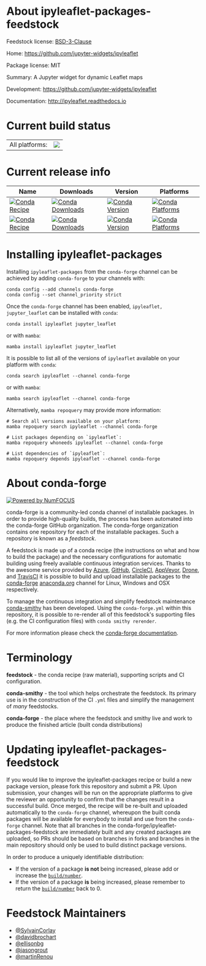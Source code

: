 About ipyleaflet-packages-feedstock
===================================

Feedstock license: [BSD-3-Clause](https://github.com/conda-forge/ipyleaflet-feedstock/blob/main/LICENSE.txt)

Home: https://github.com/jupyter-widgets/ipyleaflet

Package license: MIT

Summary: A Jupyter widget for dynamic Leaflet maps

Development: https://github.com/jupyter-widgets/ipyleaflet

Documentation: http://ipyleaflet.readthedocs.io

Current build status
====================


<table><tr><td>All platforms:</td>
    <td>
      <a href="https://dev.azure.com/conda-forge/feedstock-builds/_build/latest?definitionId=5621&branchName=main">
        <img src="https://dev.azure.com/conda-forge/feedstock-builds/_apis/build/status/ipyleaflet-feedstock?branchName=main">
      </a>
    </td>
  </tr>
</table>

Current release info
====================

| Name | Downloads | Version | Platforms |
| --- | --- | --- | --- |
| [![Conda Recipe](https://img.shields.io/badge/recipe-ipyleaflet-green.svg)](https://anaconda.org/conda-forge/ipyleaflet) | [![Conda Downloads](https://img.shields.io/conda/dn/conda-forge/ipyleaflet.svg)](https://anaconda.org/conda-forge/ipyleaflet) | [![Conda Version](https://img.shields.io/conda/vn/conda-forge/ipyleaflet.svg)](https://anaconda.org/conda-forge/ipyleaflet) | [![Conda Platforms](https://img.shields.io/conda/pn/conda-forge/ipyleaflet.svg)](https://anaconda.org/conda-forge/ipyleaflet) |
| [![Conda Recipe](https://img.shields.io/badge/recipe-jupyter_leaflet-green.svg)](https://anaconda.org/conda-forge/jupyter_leaflet) | [![Conda Downloads](https://img.shields.io/conda/dn/conda-forge/jupyter_leaflet.svg)](https://anaconda.org/conda-forge/jupyter_leaflet) | [![Conda Version](https://img.shields.io/conda/vn/conda-forge/jupyter_leaflet.svg)](https://anaconda.org/conda-forge/jupyter_leaflet) | [![Conda Platforms](https://img.shields.io/conda/pn/conda-forge/jupyter_leaflet.svg)](https://anaconda.org/conda-forge/jupyter_leaflet) |

Installing ipyleaflet-packages
==============================

Installing `ipyleaflet-packages` from the `conda-forge` channel can be achieved by adding `conda-forge` to your channels with:

```
conda config --add channels conda-forge
conda config --set channel_priority strict
```

Once the `conda-forge` channel has been enabled, `ipyleaflet, jupyter_leaflet` can be installed with `conda`:

```
conda install ipyleaflet jupyter_leaflet
```

or with `mamba`:

```
mamba install ipyleaflet jupyter_leaflet
```

It is possible to list all of the versions of `ipyleaflet` available on your platform with `conda`:

```
conda search ipyleaflet --channel conda-forge
```

or with `mamba`:

```
mamba search ipyleaflet --channel conda-forge
```

Alternatively, `mamba repoquery` may provide more information:

```
# Search all versions available on your platform:
mamba repoquery search ipyleaflet --channel conda-forge

# List packages depending on `ipyleaflet`:
mamba repoquery whoneeds ipyleaflet --channel conda-forge

# List dependencies of `ipyleaflet`:
mamba repoquery depends ipyleaflet --channel conda-forge
```


About conda-forge
=================

[![Powered by
NumFOCUS](https://img.shields.io/badge/powered%20by-NumFOCUS-orange.svg?style=flat&colorA=E1523D&colorB=007D8A)](https://numfocus.org)

conda-forge is a community-led conda channel of installable packages.
In order to provide high-quality builds, the process has been automated into the
conda-forge GitHub organization. The conda-forge organization contains one repository
for each of the installable packages. Such a repository is known as a *feedstock*.

A feedstock is made up of a conda recipe (the instructions on what and how to build
the package) and the necessary configurations for automatic building using freely
available continuous integration services. Thanks to the awesome service provided by
[Azure](https://azure.microsoft.com/en-us/services/devops/), [GitHub](https://github.com/),
[CircleCI](https://circleci.com/), [AppVeyor](https://www.appveyor.com/),
[Drone](https://cloud.drone.io/welcome), and [TravisCI](https://travis-ci.com/)
it is possible to build and upload installable packages to the
[conda-forge](https://anaconda.org/conda-forge) [anaconda.org](https://anaconda.org/)
channel for Linux, Windows and OSX respectively.

To manage the continuous integration and simplify feedstock maintenance
[conda-smithy](https://github.com/conda-forge/conda-smithy) has been developed.
Using the ``conda-forge.yml`` within this repository, it is possible to re-render all of
this feedstock's supporting files (e.g. the CI configuration files) with ``conda smithy rerender``.

For more information please check the [conda-forge documentation](https://conda-forge.org/docs/).

Terminology
===========

**feedstock** - the conda recipe (raw material), supporting scripts and CI configuration.

**conda-smithy** - the tool which helps orchestrate the feedstock.
                   Its primary use is in the construction of the CI ``.yml`` files
                   and simplify the management of *many* feedstocks.

**conda-forge** - the place where the feedstock and smithy live and work to
                  produce the finished article (built conda distributions)


Updating ipyleaflet-packages-feedstock
======================================

If you would like to improve the ipyleaflet-packages recipe or build a new
package version, please fork this repository and submit a PR. Upon submission,
your changes will be run on the appropriate platforms to give the reviewer an
opportunity to confirm that the changes result in a successful build. Once
merged, the recipe will be re-built and uploaded automatically to the
`conda-forge` channel, whereupon the built conda packages will be available for
everybody to install and use from the `conda-forge` channel.
Note that all branches in the conda-forge/ipyleaflet-packages-feedstock are
immediately built and any created packages are uploaded, so PRs should be based
on branches in forks and branches in the main repository should only be used to
build distinct package versions.

In order to produce a uniquely identifiable distribution:
 * If the version of a package **is not** being increased, please add or increase
   the [``build/number``](https://docs.conda.io/projects/conda-build/en/latest/resources/define-metadata.html#build-number-and-string).
 * If the version of a package **is** being increased, please remember to return
   the [``build/number``](https://docs.conda.io/projects/conda-build/en/latest/resources/define-metadata.html#build-number-and-string)
   back to 0.

Feedstock Maintainers
=====================

* [@SylvainCorlay](https://github.com/SylvainCorlay/)
* [@davidbrochart](https://github.com/davidbrochart/)
* [@ellisonbg](https://github.com/ellisonbg/)
* [@jasongrout](https://github.com/jasongrout/)
* [@martinRenou](https://github.com/martinRenou/)

